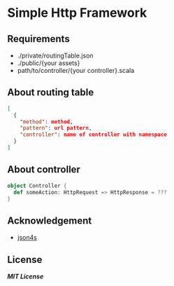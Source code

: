 Simple Http Framework
=====================

## Requirements
* ./private/routingTable.json
* ./public/{your assets}
* path/to/controller/{your controller}.scala

## About routing table
```json
[
  {
    "method": method,
    "pattern": url pattern,
    "controller": name of controller with namespace
  }
]
```

## About controller
```scala
object Controller {
  def someAction: HttpRequest => HttpResponse = ???
}
```

## Acknowledgement
* [json4s](https://github.com/json4s/json4s)

## License
***MIT License***
